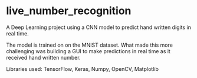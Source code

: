 # live_number_recognition
A Deep Learning project using a CNN model to predict hand written digits in real time. 

The model is trained on on the MNIST dataset. What made this more challenging was building a GUI to make predictions in real time as it received hand written number. 

Libraries used: TensorFlow, Keras, Numpy, OpenCV, Matplotlib
